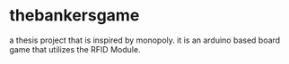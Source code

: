 # thebankersgame
a thesis project that is inspired by monopoly.
it is an arduino based board game that utilizes the RFID Module.
